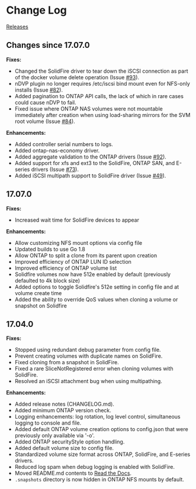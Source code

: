 # Change Log

[Releases](https://github.com/NetApp/netappdvp/releases)

## Changes since 17.07.0

**Fixes:**
- Changed the SolidFire driver to tear down the iSCSI connection as part
  of the docker volume delete operation
  (Issue [#93](https://github.com/NetApp/netappdvp/issues/93)).
- nDVP plugin no longer requires /etc/iscsi bind mount even for NFS-only
  installs (Issue [#82](https://github.com/NetApp/netappdvp/issues/82)).
- Added pagination to ONTAP API calls, the lack of which in rare cases
  could cause nDVP to fail.
- Fixed issue where ONTAP NAS volumes were not mountable immediately
  after creation when using load-sharing mirrors for the SVM root
  volume (Issue [#84](https://github.com/NetApp/netappdvp/issues/84)).

**Enhancements:**
- Added controller serial numbers to logs.
- Added ontap-nas-economy driver.
- Added aggregate validation to the ONTAP drivers
  (Issue [#92](https://github.com/NetApp/netappdvp/issues/92)).
- Added support for xfs and ext3 to the SolidFire, ONTAP SAN, and
  E-series drivers
  (Issue [#73](https://github.com/NetApp/netappdvp/issues/73)).
- Added iSCSI multipath support to SolidFire driver
  (Issue [#49](https://github.com/NetApp/netappdvp/issues/49)).

## 17.07.0

**Fixes:**
- Increased wait time for SolidFire devices to appear

**Enhancements:**

- Allow customizing NFS mount options via config file
- Updated builds to use Go 1.8
- Allow ONTAP to split a clone from its parent upon creation
- Improved efficiency of ONTAP LUN ID selection
- Improved efficiency of ONTAP volume list
- Solidfire volumes now have 512e enabled by default (previously defaulted to 4k block size)
- Added options to toggle Solidfire's 512e setting in config file and at volume create time
- Added the ability to override QoS values when cloning a volume or snapshot on Solidfire

## 17.04.0

**Fixes:**

- Stopped using redundant debug parameter from config file.
- Prevent creating volumes with duplicate names on SolidFire.
- Fixed cloning from a snapshot in SolidFire.
- Fixed a rare SliceNotRegistered error when cloning volumes with SolidFire.
- Resolved an iSCSI attachment bug when using multipathing.

**Enhancements:**

- Added release notes (CHANGELOG.md).
- Added minimum ONTAP version check.
- Logging enhancements: log rotation, log level control, simultaneous logging
to console and file.
- Added default ONTAP volume creation options to config.json that were previously only available via '-o'.
- Added ONTAP securityStyle option handling.
- Added default volume size to config file.
- Standardized volume size format across ONTAP, SolidFire, and E-series drivers.
- Reduced log spam when debug logging is enabled with SolidFire.
- Moved README.md contents to [Read the Docs](http://netappdvp.readthedocs.io/en/latest/).
- `.snapshots` directory is now hidden in ONTAP NFS mounts by default.
